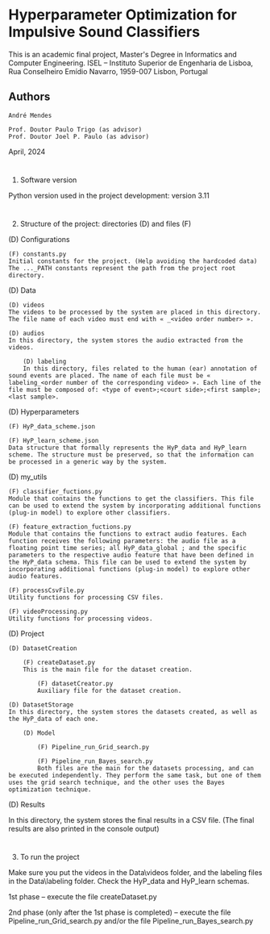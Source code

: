 # Hyperparameter Optimization for Impulsive Sound Classifiers
This is an academic final project, Master's Degree in Informatics and Computer Engineering.
ISEL – Instituto Superior de Engenharia de Lisboa, Rua Conselheiro Emídio Navarro, 1959-007 Lisbon, Portugal


## Authors

	André Mendes
	
	Prof. Doutor Paulo Trigo (as advisor)
	Prof. Doutor Joel P. Paulo (as advisor)

April, 2024


# 

1. Software version

Python version used in the project development: version 3.11


# 

2. Structure of the project: directories (D) and files (F) 

(D) Configurations

	(F) constants.py
	Initial constants for the project. (Help avoiding the hardcoded data)
 	The ..._PATH constants represent the path from the project root directory.


(D) Data

	(D) videos
 	The videos to be processed by the system are placed in this directory. The file name of each video must end with « _<video order number> ».
  
  	(D) audios
   	In this directory, the system stores the audio extracted from the videos.
    
    	(D) labeling 
     	In this directory, files related to the human (ear) annotation of sound events are placed. The name of each file must be « labeling_<order number of the corresponding video> ». Each line of the file must be composed of: <type of event>;<court side>;<first sample>;<last sample>.

      
(D) Hyperparameters

	(F) HyP_data_scheme.json
 
 	(F) HyP_learn_scheme.json
  	Data structure that formally represents the HyP_data and HyP_learn scheme. The structure must be preserved, so that the information can be processed in a generic way by the system.


(D) my_utils

	(F) classifier_fuctions.py
 	Module that contains the functions to get the classifiers. This file can be used to extend the system by incorporating additional functions (plug-in model) to explore other classifiers.
  
  	(F) feature_extraction_fuctions.py
   	Module that contains the functions to extract audio features. Each function receives the following parameters: the audio file as a floating point time series; all HyP_data_global ; and the specific parameters to the respective audio feature that have been defined in the HyP_data schema. This file can be used to extend the system by incorporating additional functions (plug-in model) to explore other audio features.

	(F) processCsvFile.py
 	Utility functions for processing CSV files.

	(F) videoProcessing.py
 	Utility functions for processing videos.


(D) Project

	(D) DatasetCreation
 
 		(F) createDataset.py
   		This is the main file for the dataset creation. 
     
     		(F) datasetCreator.py
       		Auxiliary file for the dataset creation.
	 
  	(D) DatasetStorage
   	In this directory, the system stores the datasets created, as well as the HyP_data of each one.
    
    	(D) Model
     
     		(F) Pipeline_run_Grid_search.py    
       
       		(F) Pipeline_run_Bayes_search.py
	 		Both files are the main for the datasets processing, and can be executed independently. They perform the same task, but one of them uses the grid search technique, and the other uses the Bayes optimization technique.


(D) Results

In this directory, the system stores the final results in a CSV file. (The final results are also printed in the console output)


# 

3. To run the project

Make sure you put the videos in the Data\videos folder, and the labeling files in the Data\labeling folder. Check the HyP_data and HyP_learn schemas.

1st phase – execute the file createDataset.py

2nd phase (only after the 1st phase is completed) – execute the file Pipeline_run_Grid_search.py and/or the file Pipeline_run_Bayes_search.py


